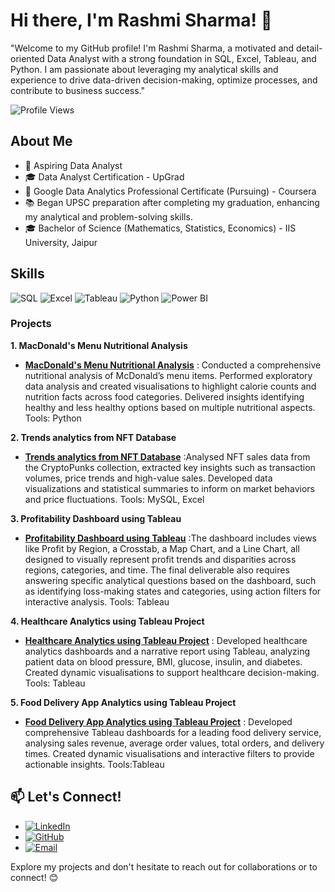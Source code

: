 # Hi there, I'm Rashmi Sharma! 👋

"Welcome to my GitHub profile! I'm Rashmi Sharma, a motivated and detail-oriented Data Analyst with a strong foundation in SQL, Excel, Tableau, and Python. I am passionate about leveraging my analytical skills and experience to drive data-driven decision-making, optimize processes, and contribute to business success."

![Profile Views](https://komarev.com/ghpvc/?username=rashmisharma353&color=blue)

## About Me

- 💼 Aspiring Data Analyst
- 🎓 Data Analyst Certification - UpGrad
- 🌱 Google Data Analytics Professional Certificate (Pursuing) - Coursera
- 📚 Began UPSC preparation after completing my graduation, enhancing my analytical and problem-solving skills.
- 🎓 Bachelor of Science (Mathematics, Statistics, Economics) - IIS University, Jaipur

## Skills

![SQL](https://img.shields.io/badge/-SQL-4479A1?style=for-the-badge&logo=sql&logoColor=white)
![Excel](https://img.shields.io/badge/-Excel-217346?style=for-the-badge&logo=microsoft-excel&logoColor=white)
![Tableau](https://img.shields.io/badge/-Tableau-F7931E?style=for-the-badge&logo=Tableau&logoColor=white)
![Python](https://img.shields.io/badge/-Python-3776AB?style=for-the-badge&logo=python&logoColor=white)
![Power BI](https://img.shields.io/badge/-Power%20BI-F2C811?style=for-the-badge&logo=power-bi&logoColor=black)


### Projects

**1. MacDonald's Menu Nutritional Analysis**
- **[MacDonald's Menu Nutritional Analysis](https://github.com/rashmisharma353/McDonald-Project)** : Conducted a comprehensive nutritional analysis of McDonald’s menu items. Performed exploratory data analysis and created visualisations to highlight calorie counts and nutrition facts across food categories.
Delivered insights identifying healthy and less healthy options based on multiple nutritional aspects.
Tools: Python

**2. Trends analytics from NFT Database**
- **[Trends analytics from NFT Database]()** :Analysed NFT sales data from the CryptoPunks collection, extracted key insights such as transaction volumes, price trends and high-value sales.
Developed data visualizations and statistical summaries to inform on market behaviors and price fluctuations.
Tools: MySQL, Excel

**3. Profitability Dashboard using Tableau**
- **[Profitability Dashboard using Tableau]()** :The dashboard includes views like Profit by Region, a Crosstab, a Map Chart, and a Line Chart, all designed to visually represent profit trends and disparities across regions, categories, and time. 
The final deliverable also requires answering specific analytical questions based on the dashboard, such as identifying loss-making states and categories, using action filters for interactive analysis.
Tools: Tableau

**4.  Healthcare Analytics using Tableau Project**
- **[Healthcare Analytics using Tableau Project]()** : Developed healthcare analytics dashboards and a narrative report using Tableau, analyzing patient data on blood pressure, BMI, glucose, insulin, and diabetes.
Created dynamic visualisations to support healthcare decision-making.
Tools: Tableau

**5. Food Delivery App Analytics using Tableau Project**
- **[Food Delivery App Analytics using Tableau Project]()** : Developed comprehensive Tableau dashboards for a leading food delivery service, analysing sales revenue, average order values, total orders, and delivery times. Created dynamic visualisations and interactive filters to provide actionable insights.
Tools:Tableau

## 📫 Let's Connect!

- [![LinkedIn](https://img.shields.io/badge/-LinkedIn-0077B5?style=for-the-badge&logo=linkedin&logoColor=white)](https://www.linkedin.com/in/rashmi-sharma-215b27136/)
- [![GitHub](https://img.shields.io/badge/-GitHub-181717?style=for-the-badge&logo=github&logoColor=white)](https://github.com/rashmisharma353)
- [![Email](https://img.shields.io/badge/-Email-D14836?style=for-the-badge&logo=gmail&logoColor=white)](mailto:rashmi.sharma353@gmail.com)

Explore my projects and don't hesitate to reach out for collaborations or to connect! 😊




<!---
rashmisharma353/rashmisharma353 is a ✨ special ✨ repository because its `README.md` (this file) appears on your GitHub profile.
You can click the Preview link to take a look at your changes.
--->
